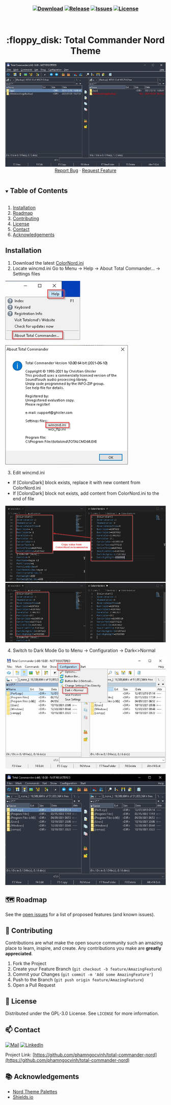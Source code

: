 <h3 align="center">

[![Download][download-shield]][download-url]
[![Release][release-shield]][release-url]
[![Issues][issues-shield]][issues-url]
[![License][license-shield]][license-url]
</h3>

<!-- PROJECT LOGO -->
<br />
<p align="center">
  <h1 align="center">:floppy_disk: Total Commander Nord Theme</h1>

  <p align="center">
    <img src="images/front.jpg" alt="Logo">
    <br />
    <a href="https://github.com/phamngocvinh/total-commander-nord/issues">Report Bug</a>
    ·
    <a href="https://github.com/phamngocvinh/total-commander-nord/issues">Request Feature</a>
  </p>
</p>

<!-- TABLE OF CONTENTS -->
<details open="open">
  <summary><h2 style="display: inline-block">Table of Contents</h2></summary>
  <ol>
    <li><a href="#installation">Installation</a></li>
    <li><a href="#world_map-roadmap">Roadmap</a></li>
    <li><a href="#rocket-contributing">Contributing</a></li>
    <li><a href="#closed_book-license">License</a></li>
    <li><a href="#mailbox-contact">Contact</a></li>
    <li><a href="#books-acknowledgements">Acknowledgements</a></li>
  </ol>
</details>

<!-- Installation -->
## Installation

1. Download the latest [ColorNord.ini](https://github.com/phamngocvinh/total-commander-nord/releases/latest)
2. Locate wincmd.ini
Go to Menu -> Help -> About Total Commander... -> Settings files

![Locate wincmd.ini](images/install_1.jpg "Locate wincmd.ini")

![Locate wincmd.ini](images/install_2.jpg "Locate wincmd.ini")


3. Edit wincmd.ini

- If [ColorsDark] block exists, replace it with new content from ColorNord.ini
- If [ColorsDark] block not exists, add content from ColorNord.ini to the end of file

![Edit wincmd.ini](images/install_3.jpg "Edit wincmd.ini")
![Edit wincmd.ini](images/install_4.jpg "Edit wincmd.ini")


4. Switch to Dark Mode
Go to Menu -> Configuration -> Dark<>Normal

![Switch to Dark Mode](images/install_5.jpg "Switch to Dark Mode")

![Switch to Dark Mode](images/install_6.jpg "Switch to Dark Mode")


<!-- ROADMAP -->
## :world_map: Roadmap

See the [open issues](https://github.com/phamngocvinh/total-commander-nord/issues) for a list of proposed features (and known issues).

<!-- CONTRIBUTING -->
## :rocket: Contributing

Contributions are what make the open source community such an amazing place to learn, inspire, and create. Any contributions you make are **greatly appreciated**.

1. Fork the Project
2. Create your Feature Branch (`git checkout -b feature/AmazingFeature`)
3. Commit your Changes (`git commit -m 'Add some AmazingFeature'`)
4. Push to the Branch (`git push origin feature/AmazingFeature`)
5. Open a Pull Request

<!-- LICENSE -->
## :closed_book: License

Distributed under the GPL-3.0 License. See `LICENSE` for more information.

<!-- CONTACT -->
## :mailbox: Contact

[![Mail][mail-shield]][mail-url]
[![LinkedIn][linkedin-shield]][linkedin-url]

Project Link: [https://github.com/phamngocvinh/total-commander-nord](https://github.com/phamngocvinh/total-commander-nord)

<!-- ACKNOWLEDGEMENTS -->
## :books: Acknowledgements

* [Nord Theme Palettes](https://www.nordtheme.com)
* [Shields.io](https://shields.io)

<!-- MARKDOWN LINKS & IMAGES -->
<!-- https://www.markdownguide.org/basic-syntax/#reference-style-links -->
[download-shield]: https://img.shields.io/github/downloads/phamngocvinh/total-commander-nord/total?style=for-the-badge&labelColor=4c566a&color=5e81ac&logo=github&logoColor=white
[download-url]: https://github.com/phamngocvinh/total-commander-nord/releases/latest
[release-shield]: https://img.shields.io/github/v/release/phamngocvinh/total-commander-nord?style=for-the-badge&labelColor=4c566a&color=5e81ac&logo=Battle.net&logoColor=white
[release-url]: https://github.com/phamngocvinh/total-commander-nord/releases/latest
[issues-shield]: https://img.shields.io/github/issues/phamngocvinh/total-commander-nord?style=for-the-badge&labelColor=4c566a&color=5e81ac&logo=Todoist&logoColor=white
[issues-url]: https://github.com/phamngocvinh/total-commander-nord/issues
[license-shield]: https://img.shields.io/github/license/phamngocvinh/total-commander-nord?style=for-the-badge&labelColor=4c566a&color=5e81ac&logo=AdGuard&logoColor=white
[license-url]: https://github.com/phamngocvinh/total-commander-nord/blob/master/LICENSE
[linkedin-shield]: https://img.shields.io/badge/linkedin-blue?style=for-the-badge&logo=linkedin
[linkedin-url]: https://www.linkedin.com/in/phamngocvinh932
[mail-shield]: https://img.shields.io/badge/Gmail-white?style=for-the-badge&logo=gmail
[mail-url]: mailto:phamngocvinh@live.com
